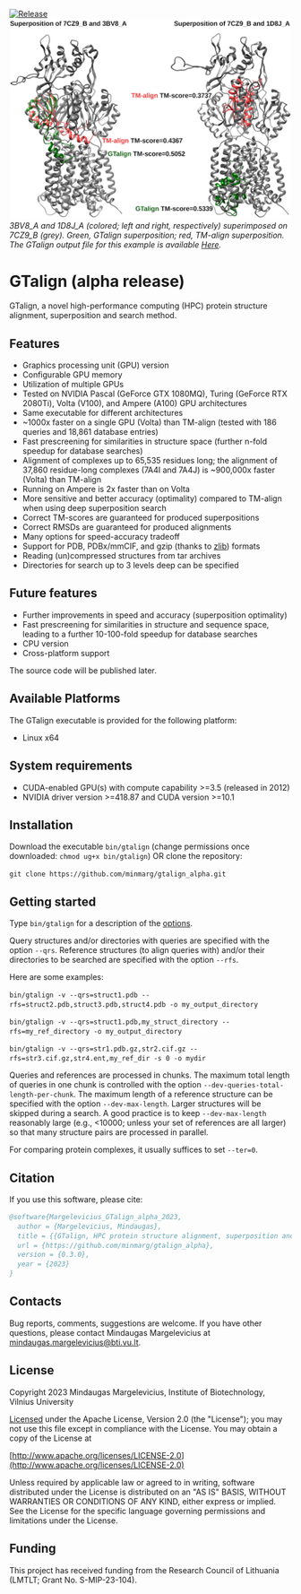 [![Release](https://img.shields.io/github/v/release/minmarg/gtalign_alpha)](https://github.com/minmarg/gtalign_alpha/releases)
![Header image](imgs/gtalign_header.jpg)
*3BV8\_A and 1D8J\_A (colored; left and right, respectively) superimposed on 
7CZ9\_B (grey). Green, GTalign superposition; red, TM-align superposition. 
The GTalign output file for this example is available 
[Here](out/2021-09-18_00000039_1__0.md).*

# GTalign (alpha release)

GTalign, a novel high-performance computing (HPC) protein structure alignment, 
superposition and search method.

## Features

  *  Graphics processing unit (GPU) version
  *  Configurable GPU memory
  *  Utilization of multiple GPUs
  *  Tested on NVIDIA Pascal (GeForce GTX 1080MQ), Turing (GeForce RTX 2080Ti), 
  Volta (V100), and Ampere (A100) GPU architectures
  *  Same executable for different architectures
  *  ~1000x faster on a single GPU (Volta) than TM-align (tested with 186 queries and 
  18,861 database entries)
  *  Fast prescreening for similarities in structure space (further n-fold speedup for database searches)
  *  Alignment of complexes up to 65,535 residues long; the alignment of 37,860 
  residue-long complexes (7A4I and 7A4J) is ~900,000x faster (Volta) than TM-align
  *  Running on Ampere is 2x faster than on Volta
  *  More sensitive and better accuracy (optimality) compared to TM-align when using deep superposition search
  *  Correct TM-scores are guaranteed for produced superpositions
  *  Correct RMSDs are guaranteed for produced alignments
  *  Many options for speed-accuracy tradeoff
  *  Support for PDB, PDBx/mmCIF, and gzip (thanks to [zlib](https://github.com/madler/zlib))
  formats
  *  Reading (un)compressed structures from tar archives 
  *  Directories for search up to 3 levels deep can be specified

## Future features

  *  Further improvements in speed and accuracy (superposition optimality)
  *  Fast prescreening for similarities in structure and sequence space, leading to a 
  further 10-100-fold speedup for database searches
  *  CPU version
  *  Cross-platform support

  The source code will be published later.

## Available Platforms

  The GTalign executable is provided for the following platform:

  *  Linux x64

## System requirements

  *  CUDA-enabled GPU(s) with compute capability >=3.5 (released in 2012)
  *  NVIDIA driver version >=418.87 and CUDA version >=10.1

## Installation

  Download the executable `bin/gtalign` (change permissions once downloaded: 
  `chmod ug+x bin/gtalign`) OR clone the repository: 

  `git clone https://github.com/minmarg/gtalign_alpha.git`

## Getting started

  Type `bin/gtalign` for a description of the [options](out/gtalign_options.md). 

  Query structures and/or directories with queries are specified with the option `--qrs`.
  Reference structures (to align queries with) and/or their directories to be 
  searched are specified with the option `--rfs`.

  Here are some examples:

`bin/gtalign -v --qrs=struct1.pdb --rfs=struct2.pdb,struct3.pdb,struct4.pdb -o my_output_directory`

`bin/gtalign -v --qrs=struct1.pdb,my_struct_directory --rfs=my_ref_directory -o my_output_directory`

`bin/gtalign -v --qrs=str1.pdb.gz,str2.cif.gz --rfs=str3.cif.gz,str4.ent,my_ref_dir -s 0 -o mydir`

  Queries and references are processed in chunks.
  The maximum total length of queries in one chunk is controlled with the option 
  `--dev-queries-total-length-per-chunk`. 
  The maximum length of a reference structure can be specified with the option 
  `--dev-max-length`.
  Larger structures will be skipped during a search.
  A good practice is to keep `--dev-max-length` reasonably large (e.g., <10000; unless your 
  set of references are all larger) so that many structure pairs are processed in parallel.

  For comparing protein complexes, it usually suffices to set `--ter=0`.

## Citation

If you use this software, please cite:

```bibtex
@software{Margelevicius_GTalign_alpha_2023,
  author = {Margelevicius, Mindaugas},
  title = {{GTalign, HPC protein structure alignment, superposition and search (alpha release)}},
  url = {https://github.com/minmarg/gtalign_alpha},
  version = {0.3.0},
  year = {2023}
}
```

## Contacts

Bug reports, comments, suggestions are welcome.
If you have other questions, please contact Mindaugas Margelevicius at
[mindaugas.margelevicius@bti.vu.lt](mailto:mindaugas.margelevicius@bti.vu.lt).

## License

Copyright 2023 Mindaugas Margelevicius, Institute of Biotechnology, Vilnius University

[Licensed](LICENSE.md) under the Apache License, Version 2.0 (the "License"); you may not 
use this file except in compliance with the License. You may obtain a copy of the 
License at

[http://www.apache.org/licenses/LICENSE-2.0](http://www.apache.org/licenses/LICENSE-2.0)

Unless required by applicable law or agreed to in writing, software distributed under the 
License is distributed on an "AS IS" BASIS, WITHOUT WARRANTIES OR CONDITIONS OF ANY KIND, 
either express or implied. 
See the License for the specific language governing permissions and limitations under the 
License.

## Funding

This project has received funding from the Research Council of Lithuania (LMTLT; Grant No. S-MIP-23-104).

